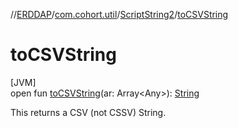 //[ERDDAP](../../../index.md)/[com.cohort.util](../index.md)/[ScriptString2](index.md)/[toCSVString](to-c-s-v-string.md)

# toCSVString

[JVM]\
open fun [toCSVString](to-c-s-v-string.md)(ar: Array&lt;Any&gt;): [String](https://docs.oracle.com/en/java/javase/17/docs/api/java.base/java/lang/String.html)

This returns a CSV (not CSSV) String.
